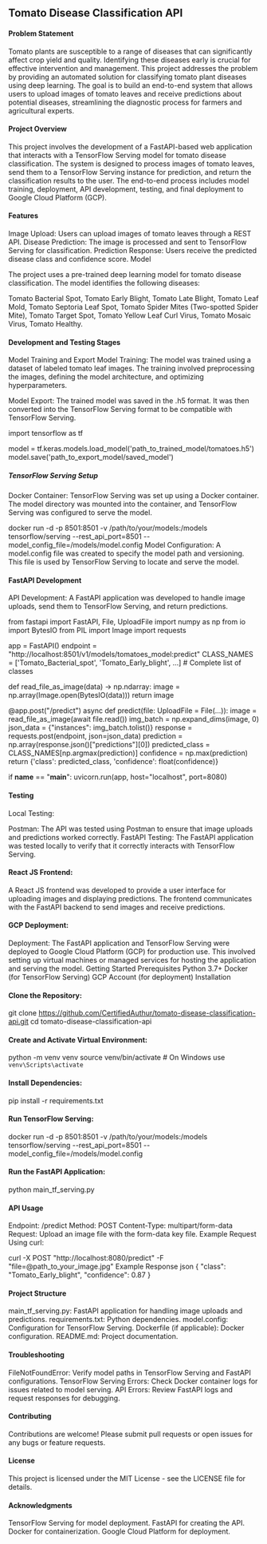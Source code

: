 ## Tomato Disease Classification API
#### Problem Statement
Tomato plants are susceptible to a range of diseases that can significantly affect crop yield and quality. Identifying these diseases early is crucial for effective intervention and management. This project addresses the problem by providing an automated solution for classifying tomato plant diseases using deep learning. The goal is to build an end-to-end system that allows users to upload images of tomato leaves and receive predictions about potential diseases, streamlining the diagnostic process for farmers and agricultural experts.

#### Project Overview
This project involves the development of a FastAPI-based web application that interacts with a TensorFlow Serving model for tomato disease classification. The system is designed to process images of tomato leaves, send them to a TensorFlow Serving instance for prediction, and return the classification results to the user. The end-to-end process includes model training, deployment, API development, testing, and final deployment to Google Cloud Platform (GCP).

#### Features
Image Upload: Users can upload images of tomato leaves through a REST API.
Disease Prediction: The image is processed and sent to TensorFlow Serving for classification.
Prediction Response: Users receive the predicted disease class and confidence score.
Model

The project uses a pre-trained deep learning model for tomato disease classification. The model identifies the following diseases:

Tomato Bacterial Spot,
Tomato Early Blight,
Tomato Late Blight,
Tomato Leaf Mold,
Tomato Septoria Leaf Spot,
Tomato Spider Mites (Two-spotted Spider Mite),
Tomato Target Spot,
Tomato Yellow Leaf Curl Virus,
Tomato Mosaic Virus,
Tomato Healthy.

#### Development and Testing Stages
Model Training and Export
Model Training: The model was trained using a dataset of labeled tomato leaf images. The training involved preprocessing the images, defining the model architecture, and optimizing hyperparameters.

Model Export: The trained model was saved in the .h5 format. It was then converted into the TensorFlow Serving format to be compatible with TensorFlow Serving.

import tensorflow as tf

model = tf.keras.models.load_model('path_to_trained_model/tomatoes.h5')
model.save('path_to_export_model/saved_model')

##### TensorFlow Serving Setup
Docker Container: TensorFlow Serving was set up using a Docker container. The model directory was mounted into the container, and TensorFlow Serving was configured to serve the model.

docker run -d -p 8501:8501 -v /path/to/your/models:/models tensorflow/serving --rest_api_port=8501 --model_config_file=/models/model.config
Model Configuration: A model.config file was created to specify the model path and versioning. This file is used by TensorFlow Serving to locate and serve the model.

#### FastAPI Development
API Development: A FastAPI application was developed to handle image uploads, send them to TensorFlow Serving, and return predictions.

from fastapi import FastAPI, File, UploadFile
import numpy as np
from io import BytesIO
from PIL import Image
import requests

app = FastAPI()
endpoint = "http://localhost:8501/v1/models/tomatoes_model:predict"
CLASS_NAMES = ['Tomato_Bacterial_spot', 'Tomato_Early_blight', ...]  # Complete list of classes

def read_file_as_image(data) -> np.ndarray:
    image = np.array(Image.open(BytesIO(data)))
    return image

@app.post("/predict")
async def predict(file: UploadFile = File(...)):
    image = read_file_as_image(await file.read())
    img_batch = np.expand_dims(image, 0)
    json_data = {"instances": img_batch.tolist()}
    response = requests.post(endpoint, json=json_data)
    prediction = np.array(response.json()["predictions"][0])
    predicted_class = CLASS_NAMES[np.argmax(prediction)]
    confidence = np.max(prediction)
    return {'class': predicted_class, 'confidence': float(confidence)}

if __name__ == "__main__":
    uvicorn.run(app, host="localhost", port=8080)

#### Testing
Local Testing:

Postman: The API was tested using Postman to ensure that image uploads and predictions worked correctly.
FastAPI Testing: The FastAPI application was tested locally to verify that it correctly interacts with TensorFlow Serving.

#### React JS Frontend:

A React JS frontend was developed to provide a user interface for uploading images and displaying predictions. The frontend communicates with the FastAPI backend to send images and receive predictions.

#### GCP Deployment:

Deployment: The FastAPI application and TensorFlow Serving were deployed to Google Cloud Platform (GCP) for production use. This involved setting up virtual machines or managed services for hosting the application and serving the model.
Getting Started
Prerequisites
Python 3.7+
Docker (for TensorFlow Serving)
GCP Account (for deployment)
Installation

#### Clone the Repository:

git clone https://github.com/CertifiedAuthur/tomato-disease-classification-api.git
cd tomato-disease-classification-api

#### Create and Activate Virtual Environment:

python -m venv venv
source venv/bin/activate   # On Windows use `venv\Scripts\activate`

#### Install Dependencies:

pip install -r requirements.txt

#### Run TensorFlow Serving:

docker run -d -p 8501:8501 -v /path/to/your/models:/models tensorflow/serving --rest_api_port=8501 --model_config_file=/models/model.config

#### Run the FastAPI Application:

python main_tf_serving.py

#### API Usage
Endpoint: /predict
Method: POST
Content-Type: multipart/form-data
Request: Upload an image file with the form-data key file.
Example Request
Using curl:

curl -X POST "http://localhost:8080/predict" -F "file=@path_to_your_image.jpg"
Example Response
json
{
  "class": "Tomato_Early_blight",
  "confidence": 0.87
}

#### Project Structure
main_tf_serving.py: FastAPI application for handling image uploads and predictions.
requirements.txt: Python dependencies.
model.config: Configuration for TensorFlow Serving.
Dockerfile (if applicable): Docker configuration.
README.md: Project documentation.

#### Troubleshooting
FileNotFoundError: Verify model paths in TensorFlow Serving and FastAPI configurations.
TensorFlow Serving Errors: Check Docker container logs for issues related to model serving.
API Errors: Review FastAPI logs and request responses for debugging.

#### Contributing
Contributions are welcome! Please submit pull requests or open issues for any bugs or feature requests.

#### License
This project is licensed under the MIT License - see the LICENSE file for details.

#### Acknowledgments
TensorFlow Serving for model deployment.
FastAPI for creating the API.
Docker for containerization.
Google Cloud Platform for deployment.
